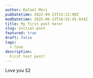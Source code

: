 ```yaml
---
author: Rafael Mori
pubDatetime: 2022-09-23T15:22:00Z
modDatetime: 2025-06-13T16:52:45.934Z
title: My first post here!
slug: initial-post
featured: true
draft: false
tags:
  - love
description:
  First test post!
---
```


Love you S2
